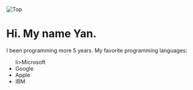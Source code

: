![Top](https://user-images.githubusercontent.com/100942959/190852861-bb7f1ab0-75e3-4f15-9e8c-3f86dd3d4254.png)

<h1>Hi. My name Yan.</h1>

I been programming more 5 years. My favorite programming languages:
<ul> li>Microsoft</li>   <li>Google</li>   <li>Apple</li>   <li>IBM</li>  </ul>
